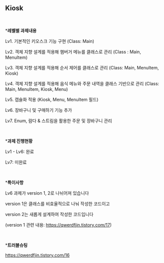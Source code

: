 ## Kiosk 

<br>

***레벨별 과제내용**

Lv1. 기본적인 키오스크 기능 구현 (Class: Main)

Lv2. 객체 지향 설계를 적용해 햄버거 메뉴를 클래스로 관리 (Class : Main, MenuItem)

Lv3. 객체 지향 설계를 적용해 순서 제어를 클래스로 관리 (Class: Main, MenuItem, Kiosk)

Lv4. 객체 지향 설계를 적용해 음식 메뉴와 주문 내역을 클래스 기반으로 관리 (Class: Main, MenuItem, Kiosk, Menu)

Lv5. 캡슐화 적용 (Kiosk, Menu, MenuItem 필드)

Lv6. 장바구니 및 구매하기 기능 추가

Lv7. Enum, 람다 & 스트림을 활용한 주문 및 장바구니 관리

<br>

***과제 진행현황**

Lv1 - Lv6: 완료

Lv7: 미완료

<br>

***특이사항**

Lv6 과제가 version 1, 2로 나뉘어져 있습니다

version 1은 클래스를 비효율적으로 나눠 작성한 코드이고﻿

version 2는 새롭게 설계하여 작성한 코드입니다

(version 1 관련 내용: https://qwerdfjin.tistory.com/17)

<br>

***트러블슈팅**

https://qwerdfjin.tistory.com/16